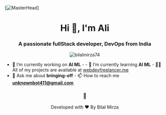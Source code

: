 [![MasterHead](https://raw.githubusercontent.com/TheDudeThatCode/TheDudeThatCode/master/Assets/Developer.gif)]

<h1 align="center">Hi 👋, I'm Ali</h1>
<h3 align="center">A passionate fullStack developer, DevOps from India</h3>
<p align="center">
  <img
    src="https://komarev.com/ghpvc/?username=bilalmirza74&label=Profile%20views&color=0e75b6&style=flat"
    alt="bilalmirza74"
  />
</p>

- 🔭 I’m currently working on **AI ML** - - 🌱 I’m currently learning **AI ML** - 
👨‍💻 All of my projects are available at [webdevfreelancer.me](https://webdevfreelancer.me)
- 💬 Ask me about **bringing-off** - 📫 How to reach me
  **unknownbot411@gmail.com**
<h3 align="center">🚀</h3>
<p align="center">
Developed with ❤️ By Bilal Mirza
</p>
